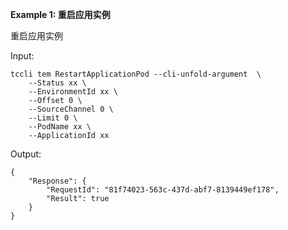 **Example 1: 重启应用实例**

重启应用实例

Input: 

```
tccli tem RestartApplicationPod --cli-unfold-argument  \
    --Status xx \
    --EnvironmentId xx \
    --Offset 0 \
    --SourceChannel 0 \
    --Limit 0 \
    --PodName xx \
    --ApplicationId xx
```

Output: 
```
{
    "Response": {
        "RequestId": "81f74023-563c-437d-abf7-8139449ef178",
        "Result": true
    }
}
```

